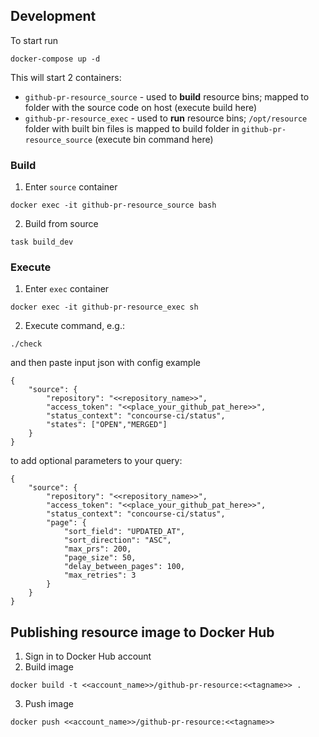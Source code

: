 ## Development

To start run
```
docker-compose up -d
```
This will start 2 containers:
- `github-pr-resource_source` - used to **build** resource bins; mapped to folder with the source code on host (execute build here)
- `github-pr-resource_exec` - used to **run** resource bins; `/opt/resource` folder with built bin files is mapped to build folder in `github-pr-resource_source` (execute bin command here)

### Build
1. Enter `source` container
```
docker exec -it github-pr-resource_source bash
```
2. Build from source
```
task build_dev
```

### Execute
1. Enter `exec` container
```
docker exec -it github-pr-resource_exec sh
```
2. Execute command, e.g.:
```
./check
```
and then paste input json with config
example
```
{
    "source": {
        "repository": "<<repository_name>>",
        "access_token": "<<place_your_github_pat_here>>",
        "status_context": "concourse-ci/status",
        "states": ["OPEN","MERGED"]
    } 
}
```

to add optional parameters to your query:
```
{
    "source": {
        "repository": "<<repository_name>>",
        "access_token": "<<place_your_github_pat_here>>",
        "status_context": "concourse-ci/status",
        "page": {
            "sort_field": "UPDATED_AT",
            "sort_direction": "ASC",
            "max_prs": 200,
            "page_size": 50,
            "delay_between_pages": 100,
            "max_retries": 3
        }
    }
}
```

## Publishing resource image to Docker Hub


1. Sign in to Docker Hub account
2. Build image
```
docker build -t <<account_name>>/github-pr-resource:<<tagname>> .
```
3. Push image
```
docker push <<account_name>>/github-pr-resource:<<tagname>>
```
